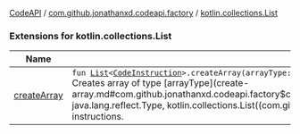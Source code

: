 [CodeAPI](../../index.md) / [com.github.jonathanxd.codeapi.factory](../index.md) / [kotlin.collections.List](.)

### Extensions for kotlin.collections.List

| Name | Summary |
|---|---|
| [createArray](create-array.md) | `fun `[`List`](https://kotlinlang.org/api/latest/jvm/stdlib/kotlin.collections/-list/index.html)`<`[`CodeInstruction`](../../com.github.jonathanxd.codeapi/-code-instruction.md)`>.createArray(arrayType: Type, dimensions: `[`List`](https://kotlinlang.org/api/latest/jvm/stdlib/kotlin.collections/-list/index.html)`<`[`CodeInstruction`](../../com.github.jonathanxd.codeapi/-code-instruction.md)`>): `[`ArrayConstructor`](../../com.github.jonathanxd.codeapi.base/-array-constructor/index.md)<br>Creates array of type [arrayType](create-array.md#com.github.jonathanxd.codeapi.factory$createArray(kotlin.collections.List((com.github.jonathanxd.codeapi.CodeInstruction)), java.lang.reflect.Type, kotlin.collections.List((com.github.jonathanxd.codeapi.CodeInstruction)))/arrayType) with [dimension](#) for receiver instructions. |
